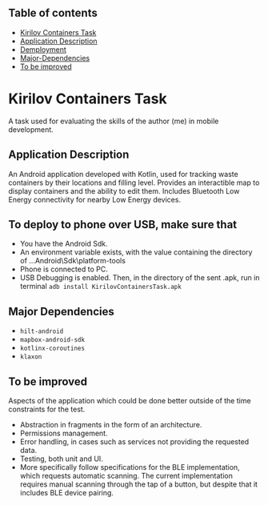 ## Table of contents
* [Kirilov Containers Task](#kirilov-containers-task)
* [Application Description](#application-description)
* [Demployment](#deployment)
* [Major-Dependencies](#major-dependencies)
* [To be improved](#to-be-improved)

# Kirilov Containers Task
A task used for evaluating the skills of the author (me) in mobile development.

## Application Description
An Android application developed with Kotlin, used for tracking waste containers by their locations and filling level. Provides an interactible map to display containers and the ability to edit them. Includes Bluetooth Low Energy connectivity for nearby Low Energy devices.

## To deploy to phone over USB, make sure that
* You have the Android Sdk.
* An environment variable exists, with the value containing the directory of ...Android\Sdk\platform-tools
* Phone is connected to PC.
* USB Debugging is enabled.
Then, in the directory of the sent .apk, run in terminal `adb install KirilovContainersTask.apk`

## Major Dependencies
* `hilt-android`
* `mapbox-android-sdk`
* `kotlinx-coroutines`
* `klaxon`

## To be improved
Aspects of the application which could be done better outside of the time constraints for the test.
* Abstraction in fragments in the form of an architecture.
* Permissions management.
* Error handling, in cases such as services not providing the requested data.
* Testing, both unit and UI. 
* More specifically follow specifications for the BLE implementation, which requests automatic scanning. The current implementation requires manual scanning through the tap of a button, but despite that it includes BLE device pairing.
